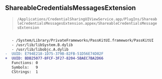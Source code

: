 ## ShareableCredentialsMessagesExtension

> `/Applications/CredentialSharingUIViewService.app/PlugIns/ShareableCredentialsMessagesExtension.appex/ShareableCredentialsMessagesExtension`

```diff

   - /System/Library/PrivateFrameworks/PassKitUI.framework/PassKitUI
   - /usr/lib/libSystem.B.dylib
   - /usr/lib/libobjc.A.dylib
-  UUID: E794E218-1D75-379B-82FB-51D56E74D02F
+  UUID: BDB25077-8FCF-3F27-8204-5BAEC7BA2D66
   Functions: 0
   Symbols:   9
   CStrings:  1

```
